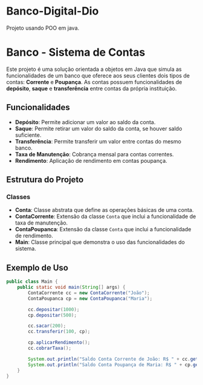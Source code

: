 # Banco-Digital-Dio
Projeto usando POO em java.

# Banco - Sistema de Contas

Este projeto é uma solução orientada a objetos em Java que simula as funcionalidades de um banco que oferece aos seus clientes dois tipos de contas: **Corrente** e **Poupança**. As contas possuem funcionalidades de **depósito**, **saque** e **transferência** entre contas da própria instituição.

## Funcionalidades

- **Depósito**: Permite adicionar um valor ao saldo da conta.
- **Saque**: Permite retirar um valor do saldo da conta, se houver saldo suficiente.
- **Transferência**: Permite transferir um valor entre contas do mesmo banco.
- **Taxa de Manutenção**: Cobrança mensal para contas correntes.
- **Rendimento**: Aplicação de rendimento em contas poupança.

## Estrutura do Projeto

### Classes

- **Conta**: Classe abstrata que define as operações básicas de uma conta.
- **ContaCorrente**: Extensão da classe `Conta` que inclui a funcionalidade de taxa de manutenção.
- **ContaPoupanca**: Extensão da classe `Conta` que inclui a funcionalidade de rendimento.
- **Main**: Classe principal que demonstra o uso das funcionalidades do sistema.

## Exemplo de Uso

```java
public class Main {
    public static void main(String[] args) {
        ContaCorrente cc = new ContaCorrente("João");
        ContaPoupanca cp = new ContaPoupanca("Maria");

        cc.depositar(1000);
        cp.depositar(500);

        cc.sacar(200);
        cc.transferir(100, cp);

        cp.aplicarRendimento();
        cc.cobrarTaxa();

        System.out.println("Saldo Conta Corrente de João: R$ " + cc.getSaldo());
        System.out.println("Saldo Conta Poupança de Maria: R$ " + cp.getSaldo());
    }
}

